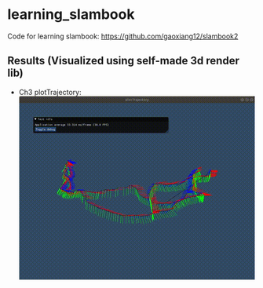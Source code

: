 # learning_slambook
Code for learning slambook: https://github.com/gaoxiang12/slambook2

## Results (Visualized using self-made 3d render lib)
- Ch3 plotTrajectory:
![plotTrajectory](result/ch3/plotTrajectory.gif)